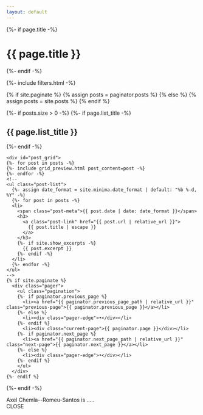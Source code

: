 ```yaml
---
layout: default
---
```



<div class="home">
  {%- if page.title -%}
    <h1 class="page-heading">{{ page.title }}</h1>
  {%- endif -%}

  {%- include filters.html -%}

  {% if site.paginate %}
    {% assign posts = paginator.posts %}
  {% else %}
    {% assign posts = site.posts %}
  {% endif %}


  {%- if posts.size > 0 -%}
    {%- if page.list_title -%}
      <h2 class="post-list-heading">{{ page.list_title }}</h2>
    {%- endif -%}

    <div id="post_grid">
    {%- for post in posts -%}
    {%- include grid_preview.html post_content=post -%}
    {%- endfor -%}
    <!--
    <ul class="post-list">
      {%- assign date_format = site.minima.date_format | default: "%b %-d, %Y" -%}
      {%- for post in posts -%}
      <li>
        <span class="post-meta">{{ post.date | date: date_format }}</span>
        <h3>
          <a class="post-link" href="{{ post.url | relative_url }}">
            {{ post.title | escape }}
          </a>
        </h3>
        {%- if site.show_excerpts -%}
          {{ post.excerpt }}
        {%- endif -%}
      </li>
      {%- endfor -%}
    </ul>
    -->
    {% if site.paginate %}
      <div class="pager">
        <ul class="pagination">
        {%- if paginator.previous_page %}
          <li><a href="{{ paginator.previous_page_path | relative_url }}" class="previous-page">{{ paginator.previous_page }}</a></li>
        {%- else %}
          <li><div class="pager-edge">•</div></li>
        {%- endif %}
          <li><div class="current-page">{{ paginator.page }}</div></li>
        {%- if paginator.next_page %}
          <li><a href="{{ paginator.next_page_path | relative_url }}" class="next-page">{{ paginator.next_page }}</a></li>
        {%- else %}
          <li><div class="pager-edge">•</div></li>
        {%- endif %}
        </ul>
      </div>
    {%- endif %}
  {%- endif -%}

</div>



<div id = "biography">
<div id = "biography_body">
Axel Chemla--Romeu-Santos is .....
</div>
<div id = "close"> <a onclick = "removeBio()"> CLOSE </a> </div>
</div>

<script>
  function removeBio() {
    document.getElementById("biography").style.display = "none";
  }
  document.querySelector("#biography").onclick = () => {removeBio();}
</script>


<script>

  let disabled_tag_color = "rgb(200, 200, 200)";
  let enabled_tag_color = "rgb(0, 0, 0)";

  function getAreas() {
    let filters = Array.from(document.getElementsByClassName("area_item"));
    return filters;
  }

  function getTags() {
    let filters = Array.from(document.getElementsByClassName("tag_item"));
    return filters;
  }

  function toggleArea(filter) {
    index = filters.indexOf(filter)
    if (index == -1) {
      filters.push(filter);
    } else {
      let filters_tmp = [];
      for (let i = 0; i < filters.length; ++i) {
        if (i != index) {
          filters_tmp.push(filters[i]);
        }
      }
      filters = filters_tmp
    }
    updateFilters(); 
  }

  function toggleTag(tag) {
    console.log("current", current_tag, "tag", tag);
    if (current_tag === undefined) {
      filters = [tag];
      current_tag = tag;
    } else if (current_tag != tag) {
      filters = [tag];
      current_tag = tag; 
    } else {
      filters = tag_list.filter(() => true);
      current_tag = undefined;  
    }
    updateFilters();
  }

  function updateFilters() {
    // color tags
    let areas = getAreas();
    for (let i = 0; i < areas.length; i ++) {
      if (filters.indexOf(areas[i].id) == -1) {
        areas[i].style.color = disabled_tag_color;
      } else {
        areas[i].style.color = enabled_tag_color;
      }
    }

    let tags = getTags();
    for (let i = 0; i < tags.length; i ++) {
      console.log(current_tag, tags[i].id);
      if ((tags[i].id == current_tag) || (current_tag === undefined)) {
        tags[i].style.color = enabled_tag_color;
      } else {
        tags[i].style.color = disabled_tag_color;
      }
    }
    // show/hide posts
    let posts = Array.from(document.getElementsByClassName("post_preview"));
    for (let i = 0; i < posts.length; i ++) {
      let tags = posts[i].getAttribute("tags").split(";");
      let hide = true;
      for (let j = 0; j < tags.length; j ++) {
        if (filters.indexOf(tags[j]) > -1) {
          hide = false;
        }
      }
      if (hide) {
        posts[i].style.display = "none";
      } else {
        posts[i].style.display = "inline-block";
      }
    } 
  }

  var area_list = [];
  var tag_list = [];
  var current_tag = undefined;
  // init areas
  let area_items = document.getElementsByClassName("area_item");
  for (let i = 0; i < area_items.length; i ++ ) {
    area_items[i].onclick = function () { toggleArea(area_items[i].id); }
    area_list.push(area_items[i].id);
  } 
  // init tags
  let tag_items = document.getElementsByClassName("tag_item");
  for (let i = 0; i < tag_items.length; i ++ ) {
    tag_items[i].onclick = function () { toggleTag(tag_items[i].id); }
    tag_list.push(tag_items[i].id);
  } 
  // init filters
  var filters = area_list.filter(() => true);
</script>